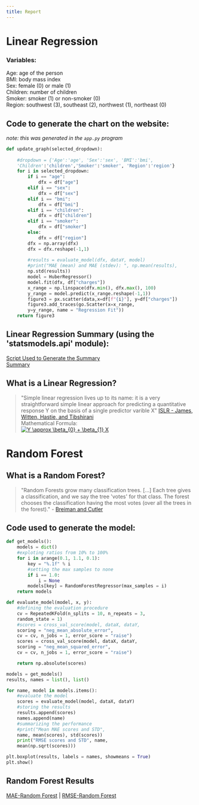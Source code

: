 ```yaml
---
title: Report
---
```

# Linear Regression  
### Variables:  
Age: age of the person  
BMI: body mass index  
Sex: female (0) or male  (1)  
Children: number of children   
Smoker: smoker (1) or non-smoker (0)  
Region: southwest (3), southeast (2), northwest (1), northeast (0)  

## Code to generate the chart on the website:  
*note: this was generated in the `app.py` program*  
``` python
def update_graph(selected_dropdown):
    
    #dropdown = {'Age':'age', 'Sex':'sex', 'BMI':'bmi', 
    'Children':'children','Smoker':'smoker', 'Region':'region'}
    for i in selected_dropdown: 
        if i == "age": 
            dfx = df["age"]
        elif i == "sex":
            dfx = df["sex"]
        elif i == "bmi":
            dfx = df["bmi"]
        elif i == "children":
            dfx = df["children"]
        elif i == "smoker":
            dfx = df["smoker"]
        else:
            dfx = df["region"]
        dfx = np.array(dfx) 
        dfx = dfx.reshape(-1,1)
        
        #results = evaluate_model(dfx, dataY, model)
        #print("MAE (mean) and MAE (stdev): ", np.mean(results), 
        np.std(results)) 
        model = HuberRegressor() 
        model.fit(dfx, df["charges"])
        x_range = np.linspace(dfx.min(), dfx.max(), 100) 
        y_range = model.predict(x_range.reshape(-1,1))
        figure3 = px.scatter(data,x=df[f"{i}"], y=df["charges"])
        figure3.add_traces(go.Scatter(x=x_range, 
        y=y_range, name = "Regression Fit"))
    return figure3
```  
## Linear Regression Summary (using the 'statsmodels.api' module):  
[Script Used to Generate the Summary](https://raw.githubusercontent.com/arcelioeperez/dash-app/gh-pages/source/p_values.py)  
[Summary](https://raw.githubusercontent.com/arcelioeperez/dash-app/gh-pages/source/regression_stats.txt)  

## What is a Linear Regression?  
>"Simple linear regression lives up to its name: it is a very straightforward simple linear
>approach for predicting a quantitative response Y on the basis of a single predictor varible X" [ISLR - James, Witten, Hastie, and Tibshirani](http://faculty.marshall.usc.edu/gareth-james/ISL/)  
Mathematical Formula:  
<a href="https://www.codecogs.com/eqnedit.php?latex=Y&space;\approx&space;\beta_{0}&space;&plus;&space;\beta_{1}&space;X" target="_blank"><img src="https://latex.codecogs.com/png.latex?Y&space;\approx&space;\beta_{0}&space;&plus;&space;\beta_{1}&space;X" title="Y \approx \beta_{0} + \beta_{1} X" /></a>  


# Random Forest  
## What is a Random Forest?  
>
>"Random Forests grow many classification trees. \[...] Each tree gives a classification, and we say the tree 'votes' for that class. The forest chooses the classification having the most votes (over all the trees in the forest)." - [Breiman and Cutler](https://www.stat.berkeley.edu/~breiman/RandomForests/cc_home.htm)
>  

## Code used to generate the model:  
```python
def get_models(): 
    models = dict() 
    #exploting ratios from 10% to 100% 
    for i in arange(0.1, 1.1, 0.1): 
        key = "%.1f" % i 
        #setting the max samples to none 
        if i == 1.0: 
            i = None 
        models[key] = RandomForestRegressor(max_samples = i)
    return models 

def evaluate_model(model, x, y): 
    #defining the evaluation procedure 
    cv = RepeatedKFold(n_splits = 10, n_repeats = 3, 
    random_state = 1) 
    #scores = cross_val_score(model, dataX, dataY, 
    scoring = "neg_mean_absolute_error", 
    cv = cv, n_jobs = 1, error_score = "raise")
    scores = cross_val_score(model, dataX, dataY, 
    scoring = "neg_mean_squared_error", 
    cv = cv, n_jobs = 1, error_score = "raise")

    return np.absolute(scores) 

models = get_models() 
results, names = list(), list() 

for name, model in models.items(): 
    #evaluate the model 
    scores = evaluate_model(model, dataX, dataY) 
    #storing the results 
    results.append(scores) 
    names.append(name) 
    #summarizing the performance 
    #print("Mean MAE scores and STD", 
    name, mean(scores), std(scores)) 
    print("RMSE scores and STD", name, 
    mean(np.sqrt(scores)))

plt.boxplot(results, labels = names, showmeans = True) 
plt.show()
```  

## Random Forest Results  
[MAE-Random Forest](https://raw.githubusercontent.com/arcelioeperez/dash-app/gh-pages/source/random_forest_mae.txt) | [RMSE-Random Forest](https://raw.githubusercontent.com/arcelioeperez/dash-app/gh-pages/source/random_forest_rmse.txt)  

